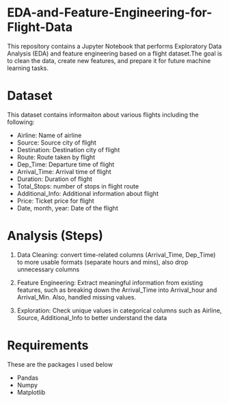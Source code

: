 # EDA-and-Feature-Engineering-for-Flight-Data

This repository contains a Jupyter Notebook that performs Exploratory Data Analysis (EDA) and feature engineering based on a flight dataset.The goal is to clean the data, create new features, and prepare it for future machine learning tasks.


# Dataset
This dataset contains informaiton about various flights including the following:

- Airline: Name of airline
- Source: Source city of flight
- Destination: Destination city of flight
- Route: Route taken by flight
- Dep_Time: Departure time of flight
- Arrival_Time: Arrival time of flight
- Duration: Duration of flight
- Total_Stops: number of stops in flight route
- Additional_Info: Additional information about flight
- Price: Ticket price for flight
- Date, month, year: Date of the flight

# Analysis (Steps)

1. Data Cleaning: convert time-related columns (Arrival_Time, Dep_Time) to more usable formats (separate hours and mins), also drop unnecessary columns

2. Feature Engineering: Extract meaningful information from existing features, such as breaking down the Arrival_Time into Arrival_hour and Arrival_Min. Also, handled missing values.

3. Exploration: Check unique values in categorical columns such as Airline, Source, Additional_Info to better understand the data

# Requirements
These are the packages I used below
- Pandas
- Numpy
- Matplotlib
